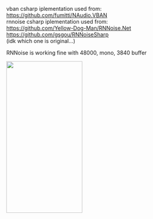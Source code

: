 vban csharp iplementation used from: https://github.com/fumitti/NAudio.VBAN \
rnnoise csharp iplementation used from: \
https://github.com/Yellow-Dog-Man/RNNoise.Net \
https://github.com/gsgou/RNNoiseSharp \
(idk which one is original...)

RNNoise is working fine with 48000, mono, 3840 buffer

<img src="https://github.com/defectly/OpenTalkie/assets/152208001/13d8ef89-4202-4edb-aa2b-d12e9876fe30" width="200" height="400" />
